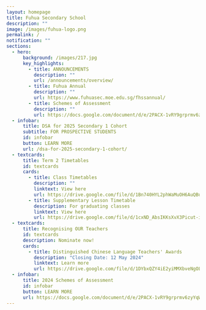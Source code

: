 ```yaml
---
layout: homepage
title: Fuhua Secondary School
description: ""
image: /images/fuhua-logo.png
permalink: /
notification: ""
sections:
  - hero:
      background: /images/217.jpg
      key_highlights:
        - title: ANNOUNCEMENTS
          description: ""
          url: /announcements/overview/
        - title: Fuhua Annual
          description: ""
          url: https://www.fuhuasec.moe.edu.sg/fhssannual/
        - title: Schemes of Assessment
          description: ""
          url: https://docs.google.com/document/d/e/2PACX-1vRY9grprmv6zyYqW0hD89717TvOn5FemE6IOehli7p5PXoL6l_DSiRBj1OsOOFNQIrJdsUq-UMTTFLJ/pub
  - infobar:
      title: DSA for 2025 Secondary 1 Cohort
      subtitle: FOR PROSPECTIVE STUDENTS
      id: infobar
      button: LEARN MORE
      url: /dsa-for-2025-secondary-1-cohort/
  - textcards:
      title: Term 2 Timetables
      id: textcards
      cards:
        - title: Class Timetables
          description: ""
          linktext: View here
          url: https://drive.google.com/file/d/1Bn740HYL2phWaMuOH6AuQBuLRlRhNuM9/view?usp=sharing
        - title: Supplementary Lesson Timetable
          description: For graduating classes
          linktext: View here
          url: https://drive.google.com/file/d/1cxND_AbsIKKsXvX3Picut-iM13Pjf1Bk/view?usp=sharing
  - textcards:
      title: Recognising OUR Teachers
      id: textcards
      description: Nominate now!
      cards:
        - title: Distinguished Chinese Language Teachers' Awards
          description: "Closing Date: 12 May 2024"
          linktext: Learn more
          url: https://drive.google.com/file/d/1DYbxQZY4iE2yiMMXbveNgOLo-dc-PW1n/view?usp=sharing
  - infobar:
      title: 2024 Schemes of Assessment
      id: infobar
      button: LEARN MORE
      url: https://docs.google.com/document/d/e/2PACX-1vRY9grprmv6zyYqW0hD89717TvOn5FemE6IOehli7p5PXoL6l_DSiRBj1OsOOFNQIrJdsUq-UMTTFLJ/pub
---
```

